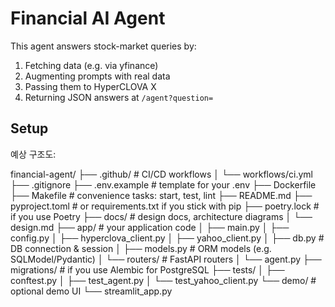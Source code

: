 # Financial AI Agent

This agent answers stock-market queries by:
1. Fetching data (e.g. via yfinance)
2. Augmenting prompts with real data
3. Passing them to HyperCLOVA X
4. Returning JSON answers at `/agent?question=`

## Setup

예상 구조도:

financial-agent/
├── .github/                  # CI/CD workflows
│   └── workflows/ci.yml
├── .gitignore
├── .env.example              # template for your .env
├── Dockerfile
├── Makefile                  # convenience tasks: start, test, lint
├── README.md
├── pyproject.toml            # or requirements.txt if you stick with pip
├── poetry.lock               # if you use Poetry
├── docs/                     # design docs, architecture diagrams
│   └── design.md
├── app/                      # your application code
│   ├── main.py
│   ├── config.py
│   ├── hyperclova_client.py
│   ├── yahoo_client.py
│   ├── db.py                 # DB connection & session
│   ├── models.py             # ORM models (e.g. SQLModel/Pydantic)
│   └── routers/              # FastAPI routers
│       └── agent.py
├── migrations/               # if you use Alembic for PostgreSQL
├── tests/
│   ├── conftest.py
│   ├── test_agent.py
│   └── test_yahoo_client.py
└── demo/                     # optional demo UI
    └── streamlit_app.py


